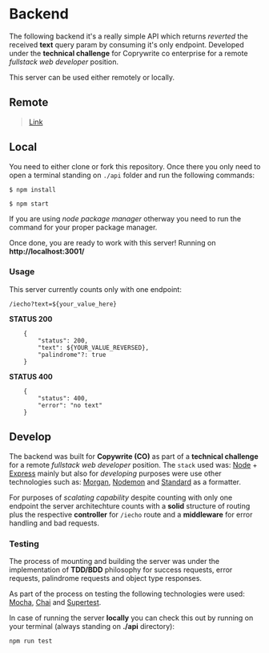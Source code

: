 # Backend
The following backend it's a really simple API which returns *reverted* the received **text** query param by consuming it's only endpoint.
Developed under the __technical challenge__ for Coprywrite co enterprise for a remote *fullstack web developer* position.

This server can be used either remotely or locally.

## Remote

> [Link]()

## Local
You need to either clone or fork this repository. Once there you only need to open a terminal standing on ```./api``` folder and run the following commands:

```
$ npm install
```
```
$ npm start
```

If you are using *node package manager* otherway you need to run the command for your proper package manager.

Once done, you are ready to work with this server! Running on **http://localhost:3001/**

### Usage
This server currently counts only with one endpoint:

```
/iecho?text=${your_value_here}
```

**STATUS 200**
```
    {
        "status": 200,
        "text": ${YOUR_VALUE_REVERSED},
        "palindrome"?: true
    }
```

**STATUS 400**
```
    {
        "status": 400,
        "error": "no text"
    }
```

## Develop
The backend was built for **Copywrite (CO)** as part of a __technical challenge__ for a remote *fullstack web developer* position. The ```stack``` used was: [Node](https://nodejs.org/es/) + [Express](https://expressjs.com/es/) mainly but also for *developing* purposes were use other technologies such as: [Morgan](https://github.com/expressjs/morgan#readme), [Nodemon](https://nodemon.io/) and [Standard](https://standardjs.com/) as a formatter.

For purposes of *scalating capability* despite counting with only one endpoint the server architechture counts with a __solid__ structure of routing plus the respective **controller** for ```/iecho``` route and a **middleware** for error handling and bad requests.

### Testing
The process of mounting and building the server was under the implementation of **TDD/BDD** philosophy for success requests, error requests, palindrome requests and object type responses.

As part of the process on testing the following technologies were used: [Mocha](https://mochajs.org/), [Chai](https://www.chaijs.com/) and [Supertest](https://github.com/visionmedia/supertest).

In case of running the server **locally** you can check this out by running on your terminal (always standing on **./api** directory):
```
npm run test
```